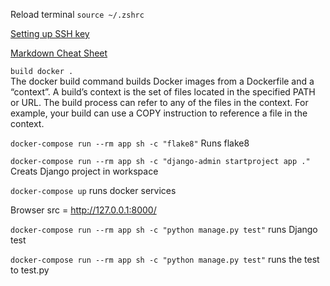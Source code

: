 Reload terminal `source ~/.zshrc`

[Setting up SSH key](https://docs.github.com/en/authentication/connecting-to-github-with-ssh/adding-a-new-ssh-key-to-your-github-account)

[Markdown Cheat Sheet](https://www.markdownguide.org/cheat-sheet/)

`build docker .`  
The docker build command builds Docker images from a Dockerfile and a “context”. A build’s context is the set of files located in the specified PATH or URL. The build process can refer to any of the files in the context. For example, your build can use a COPY instruction to reference a file in the context.

`docker-compose run --rm app sh -c "flake8"` 
Runs flake8

`docker-compose run --rm app sh -c "django-admin startproject app ."`
Creats Django project in workspace

`docker-compose up`
runs docker services

Browser src = http://127.0.0.1:8000/

`docker-compose run --rm app sh -c "python manage.py test"`
runs Django test

`docker-compose run --rm app sh -c "python manage.py test"`
runs the test to test.py
